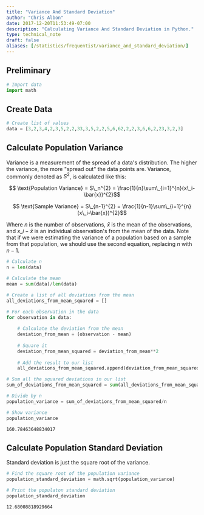 ```yaml
---
title: "Variance And Standard Deviation"
author: "Chris Albon"
date: 2017-12-20T11:53:49-07:00
description: "Calculating Variance And Standard Deviation in Python."
type: technical_note
draft: false
aliases: [/statistics/frequentist/variance_and_standard_deviation/]
---
```

## Preliminary


```python
# Import data
import math
```

## Create Data


```python
# Create list of values
data = [3,2,3,4,2,3,5,2,2,33,3,5,2,2,5,6,62,2,2,3,6,6,2,23,3,2,3]
```

## Calculate Population Variance

Variance is a measurement of the spread of a data's distribution. The higher the variance, the more "spread out" the data points are. Variance, commonly denoted as $S^{2}$, is calculated like this:

$$ \text{Population Variance} = S\_n^{2} = \frac{1}{n}\sum\_{i=1}^{n}(x\_i-\bar{x})^{2}$$

$$ \text{Sample Variance} = S\_{n-1}^{2} = \frac{1}{n-1}\sum\_{i=1}^{n}(x\_i-\bar{x})^{2}$$

Where $n$ is the number of observations, $\bar{x}$ is the mean of the observations, and $x\_i-\bar{x}$ is an individual observation's from the mean of the data. Note that if we were estimating the variance of a population based on a sample from that population, we should use the second equation, replacing $n$ with $n-1$.


```python
# Calculate n
n = len(data)

# Calculate the mean
mean = sum(data)/len(data)

# Create a list of all deviations from the mean
all_deviations_from_mean_squared = []

# For each observation in the data
for observation in data:
    
    # Calculate the deviation from the mean
    deviation_from_mean = (observation - mean)
    
    # Square it
    deviation_from_mean_squared = deviation_from_mean**2
    
    # Add the result to our list
    all_deviations_from_mean_squared.append(deviation_from_mean_squared)

# Sum all the squared deviations in our list    
sum_of_deviations_from_mean_squared = sum(all_deviations_from_mean_squared)

# Divide by n
population_variance = sum_of_deviations_from_mean_squared/n

# Show variance
population_variance    
```




    160.78463648834017



## Calculate Population Standard Deviation

Standard deviation is just the square root of the variance.


```python
# Find the square root of the population variance
population_standard_deviation = math.sqrt(population_variance)

# Print the populaton standard deviation
population_standard_deviation
```




    12.68008818929664


